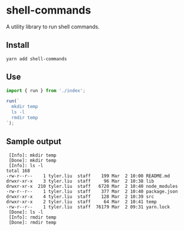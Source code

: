 # shell-commands

A utility library to run shell commands.

## Install

```
yarn add shell-commands
```

## Use

```ts
import { run } from './index';

run(`
  mkdir temp
  ls -l
  rmdir temp
`);
```

## Sample output

```
 [Info]: mkdir temp
 [Done]: mkdir temp
 [Info]: ls -l
total 168
-rw-r--r--    1 tyler.liu  staff    199 Mar  2 10:00 README.md
drwxr-xr-x    3 tyler.liu  staff     96 Mar  2 10:38 lib
drwxr-xr-x  210 tyler.liu  staff   6720 Mar  2 10:40 node_modules
-rw-r--r--    1 tyler.liu  staff    377 Mar  2 10:40 package.json
drwxr-xr-x    4 tyler.liu  staff    128 Mar  2 10:39 src
drwxr-xr-x    2 tyler.liu  staff     64 Mar  2 10:41 temp
-rw-r--r--    1 tyler.liu  staff  76179 Mar  2 09:31 yarn.lock
 [Done]: ls -l
 [Info]: rmdir temp
 [Done]: rmdir temp
```
